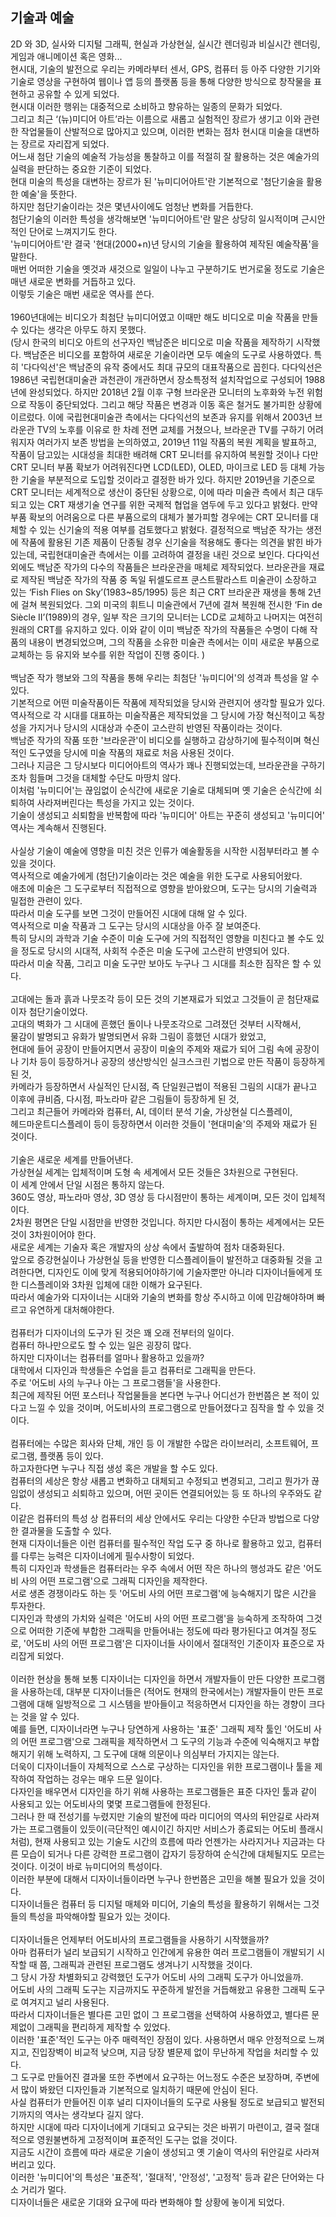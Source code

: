 <h2>기술과 예술</h2>
2D 와 3D, 실사와 디지털 그래픽, 현실과 가상현실, 실시간 렌더링과 비실시간 렌더링, 게임과 애니메이션 혹은 영화... <br>
현시대, 기술의 발전으로 우리는 카메라부터 센서, GPS, 컴퓨터 등 아주 다양한 기기와 기술로 영상을 구현하여 웹이나 앱 등의 플랫폼 등을 통해 다양한 방식으로 창작물을 표현하고 공유할 수 있게 되었다. <br> 
현시대 이러한 행위는 대중적으로 소비하고 향유하는 일종의 문화가 되었다. <br>
그리고 최근 ‘(뉴)미디어 아트’라는 이름으로 새롭고 실험적인 장르가 생기고 이와 관련한 작업물들이 산발적으로 많아지고 있으며, 이러한 변화는 점차 현시대 미술을 대변하는 장르로 자리잡게 되었다. <br>
어느새 첨단 기술의 예술적 가능성을 통찰하고 이를 적절히 잘 활용하는 것은 예술가의 실력을 판단하는 중요한 기준이 되었다. <br>
현대 미술의 특성을 대변하는 장르가 된 '뉴미디어아트'란 기본적으로 '첨단기술을 활용한 예술'을 뜻한다. <br>
하지만 첨단기술이라는 것은 몇년사이에도 엄청난 변화를 거듭한다. <br>
첨단기술의 이러한 특성을 생각해보면 '뉴미디어아트'란 말은 상당히 일시적이며 근시안적인 단어로 느껴지기도 한다. <br>
'뉴미디어아트'란 결국 '현대(2000+n)년 당시의 기술을 활용하여 제작된 예술작품'을 말한다. <br>
매번 어떠한 기술을 옛것과 새것으로 일일이 나누고 구분하기도 번거로울 정도로 기술은 매년 새로운 변화를 거듭하고 있다. <br>
이렇듯 기술은 매번 새로운 역사를 쓴다. <br>
<br>
1960년대에는 비디오가 최첨단 뉴미디어였고 이때만 해도 비디오로 미술 작품을 만들 수 있다는 생각은 아무도 하지 못했다. <br>
(당시 한국의 비디오 아트의 선구자인 백남준은 비디오로 미술 작품을 제작하기 시작했다. 백남준은 비디오를 포함하여 새로운 기술이라면 모두 예술의 도구로 사용하였다. 특히 '다다익선'은 백남준의 유작 중에서도 최대 규모의 대표작품으로 꼽힌다. 다다익선은 1986년 국립현대미술관 과천관이 개관하면서 장소특정적 설치작업으로 구성되어 1988년에 완성되었다. 하지만 2018년 2월 이후 구형 브라운관 모니터의 노후화와 누전 위험으로 작동이 중단되었다. 그리고 해당 작품은 변경과 이동 혹은 철거도 불가피한 상황에 이르렀다. 이에 국립현대미술관 측에서는 다다익선의 보존과 유지를 위해서 2003년 브라운관 TV의 노후를 이유로 한 차례 전면 교체를 거쳤으나, 브라운관 TV를 구하기 어려워지자 여러가지 보존 방법을 논의하였고, 2019년 11일 작품의 복원 계획을 발표하고, 작품이 담고있는 시대성을 최대한 배려해 CRT 모니터를 유지하여 복원할 것이나 다만 CRT 모니터 부품 확보가 어려워진다면 LCD(LED), OLED, 마이크로 LED 등 대체 가능한 기술을 부분적으로 도입할 것이라고 결정한 바가 있다. 하지만 2019년을 기준으로 CRT 모니터는 세계적으로 생산이 중단된 상황으로, 이에 따라 미술관 측에서 최근 대두되고 있는 CRT 재생기술 연구를 위한 국제적 협업을 염두에 두고 있다고 밝혔다. 만약 부품 확보의 어려움으로 다른 부품으로의 대체가 불가피할 경우에는 CRT 모니터를 대체할 수 있는 신기술의 적용 여부를 검토했다고 밝혔다. 결정적으로 백남준 작가는 생전에 작품에 활용된 기존 제품이 단종될 경우 신기술을 적용해도 좋다는 의견을 밝힌 바가 있는데, 국립현대미술관 측에서는 이를 고려하여 결정을 내린 것으로 보인다. 다다익선 외에도 백남준 작가의 다수의 작품들은 브라운관을 매체로 제작되었다. 브라운관을 재료로 제작된 백남준 작가의 작품 중 독일 뒤셀도르프 쿤스트팔라스트 미술관이 소장하고 있는 ‘Fish Flies on Sky’(1983~85/1995) 등은 최근 CRT 브라운관 재생을 통해 2년에 걸쳐 복원되었다. 그외 미국의 휘트니 미술관에서 7년에 결쳐 복원해 전시한 ‘Fin de Siècle II’(1989)의 경우, 일부 작은 크기의 모니터는 LCD로 교체하고 나머지는 여전히 원래의 CRT를 유지하고 있다. 이와 같이 이미 백남준 작가의 작품들은 수명이 다해 작품의 내용이 변경되었으며, 그의 작품을 소유한 미술관 측에서는 이미 새로운 부품으로 교체하는 등 유지와 보수를 위한 작업이 진행 중이다. )<br>
<br>
백남준 작가 행보와 그의 작품을 통해 우리는 최첨단 '뉴미디어'의 성격과 특성을 알 수 있다. <br>
기본적으로 어떤 미술작품이든 작품에 제작되었을 당시와 관련지어 생각할 필요가 있다. <br>
역사적으로 각 시대를 대표하는 미술작품은 제작되었을 그 당시에 가장 혁신적이고 독창성을 가지거나 당시의 시대상과 수준이 고스란히 반영된 작품이라는 것이다. <br>
백남준 작가의 작품 또한 '브라운관'이 비디오를 실행하고 감상하기에 필수적이며 혁신적인 도구였을 당시에 미술 작품의 재료로 처음 사용된 것이다. <br>
그러나 지금은 그 당시보다 미디어아트의 역사가 꽤나 진행되었는데, 브라운관을 구하기조차 힘들며 그것을 대체할 수단도 마땅치 않다. <br>
이처럼 '뉴미디어'는 끊임없이 순식간에 새로운 기술로 대체되며 옛 기술은 순식간에 쇠퇴하여 사라져버린다는 특성을 가지고 있는 것이다. <br>
기술이 생성되고 쇠퇴함을 반복함에 따라 '뉴미디어' 아트는 꾸준히 생성되고 '뉴미디어'  역사는 계속해서 진행된다. <br>
<br>
사실상 기술이 예술에 영향을 미친 것은 인류가 예술활동을 시작한 시점부터라고 볼 수 있을 것이다. <br>
역사적으로 예술가에게 (첨단)기술이라는 것은 예술을 위한 도구로 사용되어왔다.  <br>
애초에 미술은 그 도구로부터 직접적으로 영향을 받아왔으며, 도구는 당시의 기술력과 밀접한 관련이 있다. <br>
따라서 미술 도구를 보면 그것이 만들어진 시대에 대해 알 수 있다. <br>
역사적으로 미술 작품과 그 도구는 당시의 시대상을 아주 잘 보여준다. <br>
특히 당시의 과학과 기술 수준이 미술 도구에 거의 직접적인 영향을 미친다고 볼 수도 있을 정도로 당시의 시대적, 사회적 수준은 미술 도구에 고스란히 반영되어 있다. <br>
따라서 미술 작품, 그리고 미술 도구만 보아도 누구나 그 시대를 최소한 짐작은 할 수 있다. <br>
<br>
고대에는 돌과 흙과 나뭇조각 등이 모든 것의 기본재료가 되었고 그것들이 곧 첨단재료이자 첨단기술이었다. <br>
고대의 벽화가 그 시대에 흔했던 돌이나 나뭇조각으로 그려졌던 것부터 시작해서, <br>
물감이 발명되고 유화가 발명되면서 유화 그림이 흥했던 시대가 왔었고, <br>
현대에 들어 공장이 만들어지면서 공장이 미술의 주제와 재료가 되어 그림 속에 공장이나 기차 등이 등장하거나 공장의 생산방식인 실크스크린 기법으로 만든 작품이 등장하게 된 것, <br>
카메라가 등장하면서 사실적인 단시점, 즉 단일원근법이 적용된 그림의 시대가 끝나고 이후에 큐비즘, 다시점, 파노라마 같은 그림들이 등장하게 된 것, <br>
그리고 최근들어 카메라와 컴퓨터, AI, 데이터 분석 기술, 가상현실 디스플레이, <br>
헤드마운트디스플레이 등이 등장하면서 이러한 것들이 '현대미술'의 주제와 재료가 된 것이다. <br>
<br>
기술은 새로운 세계를 만들어낸다. <br>
가상현실 세계는 입체적이며 도형 속 세계에서 모든 것들은 3차원으로 구현된다. <br>
이 세계 안에서 단일 시점은 통하지 않는다. <br>
360도 영상, 파노라마 영상, 3D 영상 등 다시점만이 통하는 세계이며, 모든 것이 입체적이다. <br>
2차원 평면은 단일 시점만을 반영한 것입니다. 하지만 다시점이 통하는 세계에서는 모든 것이 3차원이어야 한다.<br>
새로운 세계는 기술자 혹은 개발자의 상상 속에서 출발하여 점차 대중화된다. <br>
앞으로 증강현실이나 가상현실 등을 반영한 디스플레이들이 발전하고 대중화될 것을 고려한다면, 디자인도 이에 맞게 적용되어야하기에 기술자뿐만 아니라 디자이너들에게 또한 디스플레이와 3차원 입체에 대한 이해가 요구된다. <br>
따라서 예술가와 디자이너는 시대와 기술의 변화를 항상 주시하고 이에 민감해야하며 빠르고 유연하게 대처해야한다. <br>
<br>
컴퓨터가 디자이너의 도구가 된 것은 꽤 오래 전부터의 일이다. <br>
컴퓨터 하나만으로도 할 수 있는 일은 굉장히 많다. <br>
하지만 디자이너는 컴퓨터를 얼마나 활용하고 있을까? <br>
대학에서 디자인과 학생들은 수업을 듣고 컴퓨터로 그래픽을 만든다. <br>
주로 '어도비 사의 누구나 아는 그 프로그램들'을 사용한다. <br>
최근에 제작된 어떤 포스터나 작업물들을 본다면 누구나 어디선가 한번쯤은 본 적이 있다고 느낄 수 있을 것이며, 어도비사의 프로그램으로 만들어졌다고 짐작을 할 수 있을 것이다. <br>
<br>
컴퓨터에는 수많은 회사와 단체, 개인 등 이 개발한 수많은 라이브러리, 소프트웨어, 프로그램, 플랫폼 등이 있다. <br>
하고자한다면 누구나 직접 생성 혹은 개발을 할 수도 있다. <br>
컴퓨터의 세상은 항상 새롭고 변화하고 대체되고 수정되고 변경되고, 그리고 뭔가가 끊임없이 생성되고 쇠퇴하고 있으며, 어떤 곳이든 연결되어있는 등 또 하나의 우주와도 같다. <br> 
이같은 컴퓨터의 특성 상 컴퓨터의 세상 안에서도 우리는 다양한 수단과 방법으로 다양한 결과물을 도출할 수 있다. <br>
현재 디자이너들은 이런 컴퓨터를 필수적인 작업 도구 중 하나로 활용하고 있고, 컴퓨터를 다루는 능력은 디자이너에게 필수사항이 되었다. <br>
특히 디자인과 학생들은 컴퓨터라는 우주 속에서 어떤 작은 하나의 행성과도 같은 '어도비 사의 어떤 프로그램'으로 그래픽 디자인을 제작한다. <br>
서로 생존 경쟁이라도 하는 듯 '어도비 사의 어떤 프로그램'에 능숙해지기  많은 시간을 투자한다. <br>
디자인과 학생의 가치와 실력은 '어도비 사의 어떤 프로그램'을 능숙하게 조작하여 그것으로 어떠한 기준에 부합한 그래픽을 만들어내는 정도에 따라 평가된다고 여겨질 정도로, 
'어도비 사의 어떤 프로그램'은 디자이너들 사이에서 절대적인 기준이자 표준으로 자리잡게 되었다.  <br>
<br>
이러한 현상을 통해 보통 디자이너는 디자인을 하면서 개발자들이 만든 다양한 프로그램을 사용하는데, 대부분 디자이너들은 (적어도 현재의 한국에서는) 개발자들이 만든 프로그램에 대해 일방적으로 그 시스템을 받아들이고 적응하면서 디자인을 하는 경향이 크다는 것을 알 수 있다. <br>
예를 들면, 디자이너라면 누구나 당연하게 사용하는 '표준' 그래픽 제작 툴인 '어도비 사의 어떤 프로그램'으로 그래픽을 제작하면서 그 도구의 기능과 수준에 익숙해지고 부합해지기 위해 노력하지, 그 도구에 대해 의문이나 의심부터 가지지는 않는다. <br>
더욱이 디자이너들이 자체적으로 스스로 구상하는 디자인을 위한 프로그램이나 툴을 제작하여 작업하는 겅우는 매우 드문 일이다. <br>
다자인을 배우면서 디자인을 하기 위해 사용하는 프로그램들은 표준 다자인 툴과 같이 사용되고 있는 어도비사의 몇몇 프로그램들에 한정된다. <br>
그러나 한 때 전성기를 누렸지만 기술의 발전에 따라 미디어의 역사의 뒤안길로 사라져가는 프로그램들이 있듯이(극단적인 예시이긴 하지만 서비스가 종료되는 어도비 플래시처럼), 현재 사용되고 있는 기술도 시간의 흐름에 따라 언젠가는 사라지거나 지금과는 다른 모습이 되거나 다른 강력한 프로그램이 갑자기 등장하여 순식간에 대체될지도 모르는 것이다. 이것이 바로 뉴미디어의 특성이다. <br>
이러한 부분에 대해서 디자이너들이라면 누구나 한번쯤은 고민을 해볼 필요가 있을 것이다. <br>
디자이너들은 컴퓨터 등 디지털 매체와 미디어, 기술의 특성을 활용하기 위해서는 그것들의 특성을 파악해야할 필요가 있는 것이다. <br>
<br>
디자이너들은 언제부터 어도비사의 프로그램들을 사용하기 시작했을까? <br>
아마 컴퓨터가 널리 보급되기 시작하고 인간에게 유용한 여러 프로그램들이 개발되기 시작할 때 쯤, 그래픽과 관련된 프로그램도 생겨나기 시작했을 것이다. <br>
그 당시 가장 차별화되고 강력했던 도구가 어도비 사의 그래픽 도구가 아니었을까. <br>
어도비 사의 그래픽 도구는 지금까지도 꾸준하게 발전을 거듭해왔고 유용한 그래픽 도구로 여겨지고 널리 사용된다. <br>
따라서 디자이너들은 별다른 고민 없이 그 프로그램을 선택하여 사용하였고, 별다른 문제없이 그래픽을 편리하게 제작할 수 있었다. <br>
이러한 '표준'적인 도구는 아주 매력적인 장점이 있다. 사용하면서 매우 안정적으로 느껴지고, 진입장벽이 비교적 낮으며, 지금 당장 별문제 없이 무난하게 작업을 처리할 수 있다. <br>
그 도구로 만들어진 결과물 또한 주변에서 요구하는 어느정도 수준은 보장하며, 주변에서 많이 봐왔던 디자인들과 기본적으로 일치하기 때문에 안심이 된다. <br>
사실 컴퓨터가 만들어진 이후 널리 디자이너들의 도구로 사용될 정도로 보급되고 발전되기까지의 역사는 생각보다 길지 않다. <br>
하지만 시대에 따라 디자이너에게 기대되고 요구되는 것은 바뀌기 마련이고, 결국 절대적으로 영원불변하게 고정적이며 표준적인 도구는 없을 것이다. <br>
지금도 시간이 흐름에 따라 새로운 기술이 생성되고 옛 기술이 역사의 뒤안길로 사라져버리고 있다. <br>
이러한 '뉴미디어'의 특성은 '표준적', '절대적', '안정성', '고정적' 등과 같은 단어와는 다소 거리가 멀다. <br>
디자이너들은 새로운 기대와 요구에 따라 변화해야 할 상황에 놓이게 되었다. <br>
